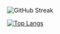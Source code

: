 ![GitHub Streak](https://streak-stats.demolab.com?user=Rishabhmishra45&theme=default)

[![Top Langs](https://github-readme-stats.vercel.app/api/top-langs/?username=Rishabhmishra45&layout=compact&theme=radical)](https://github.com/Rishabhmishra45)
